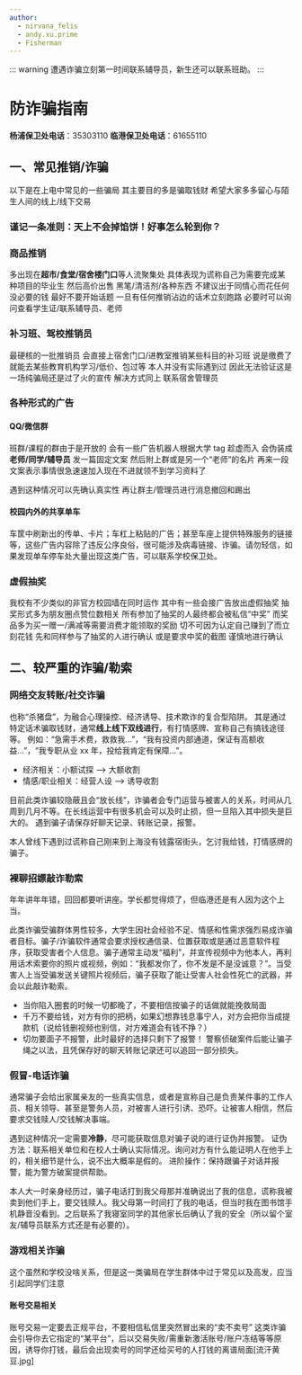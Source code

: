 ```yaml
---
author:
  - nirvana_felis
  - andy.xu.prime
  - Fisherman
---
```


::: warning
遭遇诈骗立刻第一时间联系辅导员，新生还可以联系班助。
:::

# 防诈骗指南

**杨浦保卫处电话**：35303110
**临港保卫处电话**：61655110

## 一、常见推销/诈骗

以下是在上电中常见的一些骗局 其主要目的多是骗取钱财 希望大家多多留心与陌生人间的线上/线下交易

### 谨记一条准则：**天上不会掉馅饼！好事怎么轮到你？**

### 商品推销

多出现在**超市/食堂/宿舍楼门口**等人流聚集处 具体表现为谎称自己为需要完成某种项目的毕业生 然后高价出售 黑笔/清洁剂/各种东西
不建议出于同情心而花任何没必要的钱 最好不要开始话题 一旦有任何推销沾边的话术立刻跑路 必要时可以询问查看学生证/联系辅导员、老师

### 补习班、驾校推销员

最硬核的一批推销员 会直接上宿舍门口/进教室推销某些科目的补习班 说是缴费了就能去某些教育机构学习/低价、包过等 本人并没有实际遇到过 因此无法验证这是一场纯骗局还是过了火的宣传
解决方式同上 联系宿舍管理员

### 各种形式的广告

#### QQ/微信群

班群/课程的群由于是开放的 会有一些广告机器人根据大学 tag 趁虚而入 会伪装成**老师/同学/辅导员** 发一篇固定文案 然后附上群或是另一个“老师”的名片 再来一段文案表示事情很急速速加入现在不进就领不到学习资料了

遇到这种情况可以先确认真实性 再让群主/管理员进行消息撤回和踢出

#### 校园内外的共享单车

车筐中刷新出的传单、卡片；车杠上粘贴的广告；甚至车座上提供特殊服务的链接等，这些广告内容除了违反公序良俗，很可能涉及病毒链接、诈骗。请勿轻信，如果发现单车停车处大量出现这类广告，可以联系学校保卫处。

### 虚假抽奖

我校有不少类似的非官方校园墙在同时运作 其中有一些会接广告放出虚假抽奖 抽奖形式多为朋友圈点赞位数相关 所有参加了抽奖的人最终都会被私信“中奖” 而奖品多为买一赠一/满减等需要消费才能领取的奖励
切不可因为认定自己赚到了而立刻花钱 先和同样参与了抽奖的人进行确认 或是要求中奖的截图 谨慎地进行确认

## 二、较严重的诈骗/勒索

### 网络交友转账/社交诈骗

也称“杀猪盘”，为融合心理操控、经济诱导、技术欺诈的复合型陷阱。
其是通过特定话术骗取钱财，通常**线上线下双线进行**，有打情感牌、宣称自己有搞钱途径等。
例如：“急需手术费，救救我...”，“我有投资内部通道，保证有高额收益...”，“我专职从业 xx 年，投给我肯定有保障...”。

- 经济相关：小额试探 --> 大额收割
- 情感/职业相关：经营人设 --> 诱导收割

目前此类诈骗较隐蔽且会“放长线”，诈骗者会专门运营与被害人的关系，时间从几周到几月不等。在长线运营中有很多机会可以及时止损，但一旦陷入其中损失是巨大的。
遇到骗子请保存好聊天记录、转账记录，报警。

本人曾线下遇到过谎称自己刚来到上海没有钱露宿街头，乞讨我给钱，打情感牌的骗子。

### 裸聊招嫖敲诈勒索

年年讲年年错，回回都要听讲座。学长都觉得烦了，但临港还是有人因为这个上当。

此类诈骗受骗群体男性较多，大学生因社会经验不足、情感和性需求强烈易成诈骗者目标。骗子/诈骗软件通常会要求授权通信录、位置获取或是通过恶意软件程序，获取受害者个人信息。骗子通常主动发“福利”，并宣传视频中为他本人，再利用话术索要你的照片或视频，例如：“我都发你了，你不发是不是没诚意？”。当受害人上当受骗发送关键照片视频后，骗子获取了能让受害人社会性死亡的武器，并会以此敲诈勒索。

- 当你陷入圈套的时候一切都晚了，不要相信按骗子的话做就能挽救局面
- 千万不要给钱，对方有你的把柄，如果幻想靠钱息事宁人，对方会把你当成提款机（说给钱删视频也别信，对方难道会有钱不挣？）
- 切勿要面子不报警，此时最好的选择只剩下了报警！ 警察侦破案件后能让骗子绳之以法，且凭保存好的聊天转账记录还可以追回一部分损失。

### 假冒-电话诈骗

通常骗子会给出家属亲友的一些真实信息，或者是宣称自己是负责某件事的工作人员、相关领导、甚至是警务人员，对被害人进行引诱、恐吓。让被害人相信，然后要求交钱赎人/交钱解决事端。

遇到这种情况一定需要**冷静**，尽可能获取信息对骗子说的进行证伪并报警。
证伪方法：联系相关单位和在校人士确认实际情况。询问对方有什么能证明人在他手上的，相关细节是什么，说不出大概率是假的。
进阶操作：保持跟骗子对话并报警，能为警方破案提供帮助。

本人大一时亲身经历过，骗子电话打到我父母那并准确说出了我的信息，谎称我被卖到他们手上，要交钱赎人。我父母第一时间打了我的电话，但当时我在图书馆手机静音没看到。之后联系了我寝室同学的其他家长后确认了我的安全（所以留个室友/辅导员联系方式还是有必要的）。

### 游戏相关诈骗

这个虽然和学校没啥关系，但是这一类骗局在学生群体中过于常见以及高发，应当引起同学们注意

#### 账号交易相关

账号交易一定要去正规平台，不要相信私信里突然冒出来的“卖不卖号” 这类诈骗会引导你去它指定的“某平台”，后以交易失败/需重新激活账号/账户冻结等等原因，诱导你打钱，最后会出现卖号的同学还给买号的人打钱的离谱局面[流汗黄豆.jpg]
